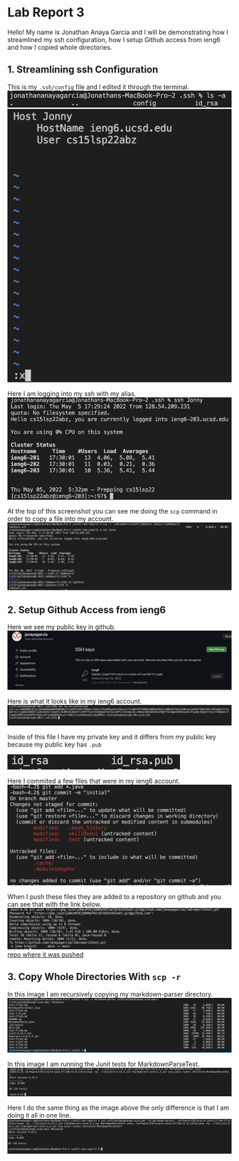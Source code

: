 # Lab Report 3

Hello! My name is Jonathan Anaya Garcia and I will be demonstrating how I streamlined my ssh configuration, how I setup Github access from ieng6 and how I copied whole directories.


## 1. Streamlining ssh Configuration

This is my `.ssh/config` file and I edited it through the terminal.
![configFile](configFile.png)
![EdittingConfig](EdittingConfig.png)

Here I am logging into my ssh with my alias.
![LogInSSH](LogInSSH.png)

At the top of this screenshot you can see me doing the `scp` command in order to copy a file into my account.
![copyingFile](copyingFile.png)


## 2. Setup Github Access from ieng6

Here we see my public key in github.
![keyInGithub](keyInGithub.png)

Here is what it looks like in my ieng6 account.
![keyInIeng6](keyInIeng6.png)

Inside of this file I have my private key and it differs from my public key because my public key has `.pub`

![privatekey](privatekey.png)

Here I commited a few files that were in my ieng6 account.
![gitcommit](gitcommit.png)

When I push these files they are added to a repository on github and you can see that with the link below.
![gitPush](gitPush.png)
[repo where it was pushed](https://github.com/janayagarcia/labreport3test)


## 3. Copy Whole Directories With `scp -r`

In this image I am recursively copying my markdown-parser directory.
![recursiveCopy](recursiveCopy.png)

In this image I am running the Junit tests for MarkdownParseTest.
![ranTest](ranTest.png)

Here I do the same thing as the image above the only difference is that I am doing it all in one line.
![allInOneLine](allInOneLine.png)
